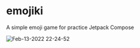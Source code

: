 # emojiki
A simple emoji game for practice Jetpack Compose

![Feb-13-2022 22-24-52](https://user-images.githubusercontent.com/16508442/153755255-53b7c34a-4906-4b3c-a90b-3b095cea0f46.gif)
